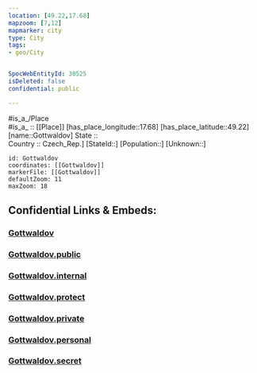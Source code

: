 ```yaml
---
location: [49.22,17.68] 
mapzoom: [7,12] 
mapmarker: city 
type: City
tags:
- geo/City


SpocWebEntityId: 30525
isDeleted: false
confidential: public

---
```

#is_a_/Place  
#is_a_ :: [[Place]] 
[has_place_longitude::17.68] 
[has_place_latitude::49.22] 
[name::Gottwaldov] 
State ::  
Country :: Czech_Rep.] 
[StateId::] 
[Population::] 
[Unknown::] 


```leaflet
id: Gottwaldov
coordinates: [[Gottwaldov]] 
markerFile: [[Gottwaldov]] 
defaultZoom: 11 
maxZoom: 18
```


## Confidential Links & Embeds: 

### [Gottwaldov](/_Standards/Earth/Continent/Europe/Europe~Central/Czech_Republic/regions~Czech_Republic/Zlínský/City/Gottwaldov.md) 

### [Gottwaldov.public](/_public/Earth/Continent/Europe/Europe~Central/Czech_Republic/regions~Czech_Republic/Zlínský/City/Gottwaldov.public.md) 

### [Gottwaldov.internal](/_internal/Earth/Continent/Europe/Europe~Central/Czech_Republic/regions~Czech_Republic/Zlínský/City/Gottwaldov.internal.md) 

### [Gottwaldov.protect](/_protect/Earth/Continent/Europe/Europe~Central/Czech_Republic/regions~Czech_Republic/Zlínský/City/Gottwaldov.protect.md) 

### [Gottwaldov.private](/_private/Earth/Continent/Europe/Europe~Central/Czech_Republic/regions~Czech_Republic/Zlínský/City/Gottwaldov.private.md) 

### [Gottwaldov.personal](/_personal/Earth/Continent/Europe/Europe~Central/Czech_Republic/regions~Czech_Republic/Zlínský/City/Gottwaldov.personal.md) 

### [Gottwaldov.secret](/_secret/Earth/Continent/Europe/Europe~Central/Czech_Republic/regions~Czech_Republic/Zlínský/City/Gottwaldov.secret.md)

